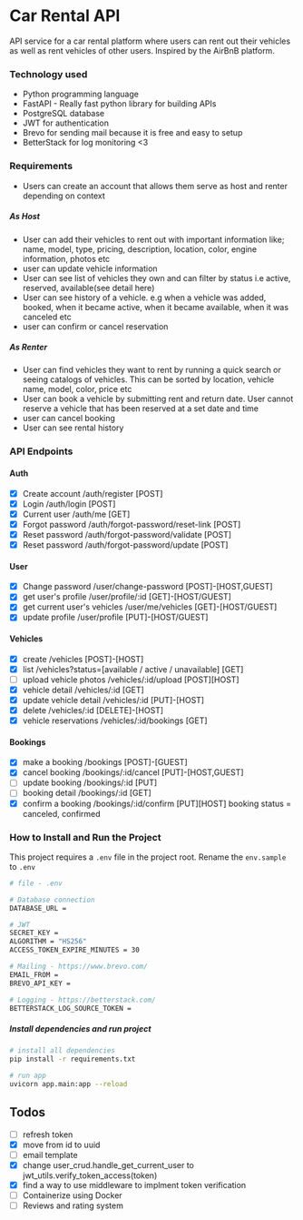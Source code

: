 # Car Rental API

API service for a car rental platform where users can rent out their vehicles as well as rent vehicles of other users. Inspired by the AirBnB platform.

### Technology used

- Python programming language
- FastAPI - Really fast python library for building APIs
- PostgreSQL database
- JWT for authentication
- Brevo for sending mail because it is free and easy to setup
- BetterStack for log monitoring <3

### Requirements

- Users can create an account that allows them serve as host and renter depending on context

##### As Host

- User can add their vehicles to rent out with important information like; name, model, type, pricing, description, location, color, engine information, photos etc
- user can update vehicle information
- User can see list of vehicles they own and can filter by status i.e active, reserved, available(see detail here)
- User can see history of a vehicle. e.g when a vehicle was added, booked, when it became active, when it became available, when it was canceled etc
- user can confirm or cancel reservation

##### As Renter

- User can find vehicles they want to rent by running a quick search or seeing catalogs of vehicles. This can be sorted by location, vehicle name, model, color, price etc
- User can book a vehicle by submitting rent and return date. User cannot reserve a vehicle that has been reserved at a set date and time
- user can cancel booking
- User can see rental history

### API Endpoints

#### Auth

- [x] Create account /auth/register [POST]
- [x] Login /auth/login [POST]
- [x] Current user /auth/me [GET]
- [x] Forgot password /auth/forgot-password/reset-link [POST]
- [x] Reset password /auth/forgot-password/validate [POST]
- [x] Reset password /auth/forgot-password/update [POST]

#### User

- [x] Change password /user/change-password [POST]-[HOST,GUEST]
- [x] get user's profile /user/profile/:id [GET]-[HOST/GUEST]
- [x] get current user's vehicles /user/me/vehicles [GET]-[HOST/GUEST]
- [x] update profile /user/profile [PUT]-[HOST/GUEST]

#### Vehicles

- [x] create /vehicles [POST]-[HOST]
- [x] list /vehicles?status=[available / active / unavailable] [GET]
- [ ] upload vehicle photos /vehicles/:id/upload [POST][HOST]
- [x] vehicle detail /vehicles/:id [GET]
- [x] update vehicle detail /vehicles/:id [PUT]-[HOST]
- [x] delete /vehicles/:id [DELETE]-[HOST]
- [x] vehicle reservations /vehicles/:id/bookings [GET]

#### Bookings

- [x] make a booking /bookings [POST]-[GUEST]
- [x] cancel booking /bookings/:id/cancel [PUT]-[HOST,GUEST]
- [ ] update booking /bookings/:id [PUT]
- [ ] booking detail /bookings/:id [GET]
- [x] confirm a booking /bookings/:id/confirm [PUT][HOST]
      booking status = canceled, confirmed

### How to Install and Run the Project

This project requires a `.env` file in the project root. Rename the `env.sample` to `.env`

```sh
# file - .env

# Database connection
DATABASE_URL =

# JWT
SECRET_KEY =
ALGORITHM = "HS256"
ACCESS_TOKEN_EXPIRE_MINUTES = 30

# Mailing - https://www.brevo.com/
EMAIL_FROM =
BREVO_API_KEY =

# Logging - https://betterstack.com/
BETTERSTACK_LOG_SOURCE_TOKEN =
```

##### Install dependencies and run project

```sh
# install all dependencies
pip install -r requirements.txt

# run app
uvicorn app.main:app --reload
```

## Todos

- [ ] refresh token
- [x] move from id to uuid
- [ ] email template
- [x] change user_crud.handle_get_current_user to jwt_utils.verify_token_access(token)
- [x] find a way to use middleware to implment token verification
- [ ] Containerize using Docker
- [ ] Reviews and rating system
